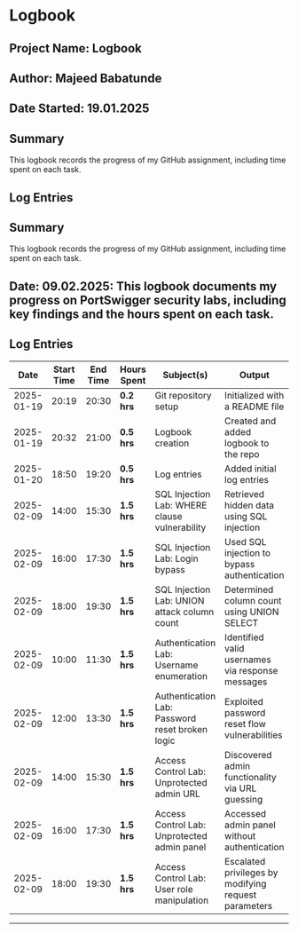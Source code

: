 # Logbook
## Project Name: Logbook
## Author: Majeed Babatunde
## Date Started: 19.01.2025

## Summary
This logbook records the progress of my GitHub assignment, including time spent on each task.

## Log Entries

## Summary
This logbook records the progress of my GitHub assignment, including time spent on each task.
## Date: 09.02.2025: This logbook documents my progress on PortSwigger security labs, including key findings and the hours spent on each task.

## Log Entries

| Date       | Start Time | End Time | Hours Spent | Subject(s)                                          | Output                                              |
| ---------- | ---------- | -------- | ----------- | ------------------------------------------------- | --------------------------------------------------- |
| 2025-01-19 | 20:19      | 20:30    | **0.2 hrs** | Git repository setup                              | Initialized with a README file                     |
| 2025-01-19 | 20:32      | 21:00    | **0.5 hrs** | Logbook creation                                 | Created and added logbook to the repo              |
| 2025-01-20 | 18:50      | 19:20    | **0.5 hrs** | Log entries                                      | Added initial log entries                          |
| 2025-02-09 | 14:00      | 15:30    | **1.5 hrs** | SQL Injection Lab: WHERE clause vulnerability    | Retrieved hidden data using SQL injection          |
| 2025-02-09 | 16:00      | 17:30    | **1.5 hrs** | SQL Injection Lab: Login bypass                 | Used SQL injection to bypass authentication        |
| 2025-02-09 | 18:00      | 19:30    | **1.5 hrs** | SQL Injection Lab: UNION attack column count    | Determined column count using UNION SELECT         |
| 2025-02-09 | 10:00      | 11:30    | **1.5 hrs** | Authentication Lab: Username enumeration         | Identified valid usernames via response messages   |
| 2025-02-09 | 12:00      | 13:30    | **1.5 hrs** | Authentication Lab: Password reset broken logic | Exploited password reset flow vulnerabilities      |
| 2025-02-09 | 14:00      | 15:30    | **1.5 hrs** | Access Control Lab: Unprotected admin URL       | Discovered admin functionality via URL guessing    |
| 2025-02-09 | 16:00      | 17:30    | **1.5 hrs** | Access Control Lab: Unprotected admin panel     | Accessed admin panel without authentication       |
| 2025-02-09 | 18:00      | 19:30    | **1.5 hrs** | Access Control Lab: User role manipulation      | Escalated privileges by modifying request parameters |

---




